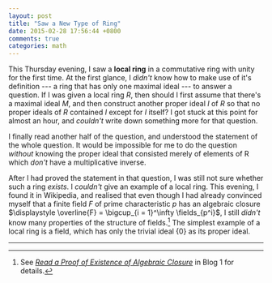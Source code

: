 ```yaml
---
layout: post
title: "Saw a New Type of Ring"
date: 2015-02-28 17:56:44 +0800
comments: true
categories: math
---
```


This Thursday evening, I saw a **local ring** in a commutative ring
with unity for the first time.  At the first glance, I *didn't* know
how to make use of it's definition --- a ring that has only one
maximal ideal --- to answer a question.  If I was given a local ring
$R$, then should I first assume that there's a maximal ideal $M$, and
then construct another proper ideal $I$ of $R$ so that no proper
ideals of $R$ contained $I$ except for $I$ itself?  I got stuck at
this point for almost an hour, and *couldn't* write down something
more for that question.

I finally read another half of the question, and understood the
statement of the whole question.  It would be impossible for me to do
the question *without* knowing the proper ideal that consisted merely
of elements of R which *don't* have a multiplicative inverse.

After I had proved the statement in that question, I was still not
sure whether such a ring *exists*.  I *couldn't* give an example of a
local ring.  This evening, I found it in Wikipedia, and realised that
even though I had already convinced myself that a finite field $F$ of
prime characteristic $p$ has an algebraic closure <span class="myeqn"
markdown="0">$\displaystyle \overline{F} = \bigcup_{i = 1}^\infty
\fields_{p^i}$</span>, I still *didn't* know many properties of the
structure of fields.[^alg_closure]  The simplest example of a local
ring is a field, which has only the trivial ideal <span class="myeqn"
markdown="0">$\{0\}$</span> as its proper ideal.

---
[^alg_closure]:
    See [*Read a Proof of Existence of Algebraic Closure*][pp] in
    Blog 1 for details.

[pp]: /blog/2015/02/21/read-a-proof-of-existence-of-algebraic-closure/
